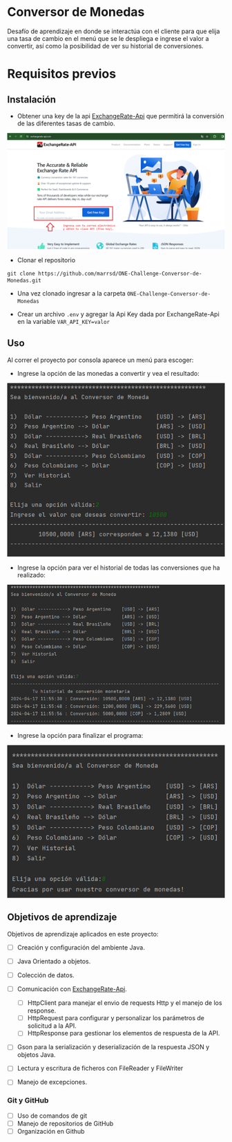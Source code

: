 # Conversor de Monedas

Desafío de aprendizaje en donde se interactúa con el cliente para que elija una tasa de cambio en el menú que se le despliega e ingrese el valor a convertir, así como la posibilidad de ver su historial de conversiones.

# Requisitos previos

## Instalación

* Obtener una key de la api [ExchangeRate-Api](https://www.exchangerate-api.com/) que permitirá la conversión de las diferentes tasas de cambio.

<p align="center">
  <img src="https://github.com/marrsd/ONE-Challenge-Conversor-de-Monedas/blob/main/screenshots/ImagenExchangeRate-Api.png" alt="ExchangeRate-Api Key">
</p>

* Clonar el repositorio

```
git clone https://github.com/marrsd/ONE-Challenge-Conversor-de-Monedas.git
```

* Una vez clonado ingresar a la carpeta ```ONE-Challenge-Conversor-de-Monedas```

* Crear un archivo ```.env``` y agregar la Api Key dada por ExchangeRate-Api en la variable ```VAR_API_KEY=valor``` 

## Uso

Al correr el proyecto por consola aparece un menú para escoger:

* Ingrese la opción de las monedas a convertir y vea el resultado:

<p align="center">
  <img src="https://github.com/marrsd/ONE-Challenge-Conversor-de-Monedas/blob/main/screenshots/Convertir.png" alt="Convertir moneda">
</p>

* Ingrese la opción para ver el historial de todas las conversiones que ha realizado:

<p align="center">
  <img src="https://github.com/marrsd/ONE-Challenge-Conversor-de-Monedas/blob/main/screenshots/Historial.png" alt="Historial de conversiones">
</p>

* Ingrese la opción para finalizar el programa:

<p align="center">
  <img src="https://github.com/marrsd/ONE-Challenge-Conversor-de-Monedas/blob/main/screenshots/Salir.png" alt="Finalizar programa">
</p>

## Objetivos de aprendizaje

Objetivos de aprendizaje aplicados en este proyecto:

- [ ] Creación y configuración del ambiente Java.
- [ ] Java Orientado a objetos.
- [ ] Colección de datos.
- [ ] Comunicación con [ExchangeRate-Api](https://www.exchangerate-api.com/).
    - [ ] HttpClient para manejar el envio de requests Http y el manejo de los response.
    - [ ] HttpRequest para configurar y personalizar los parámetros de solicitud a la API.
    - [ ] HttpResponse para gestionar los elementos de respuesta de la API.
- [ ] Gson para la serialización y deserialización de la respuesta JSON y objetos Java.
- [ ] Lectura y escritura de ficheros con FileReader y FileWriter
- [ ] Manejo de excepciones.


### Git y GitHub

- [ ] Uso de comandos de git
- [ ] Manejo de repositorios de GitHub
- [ ] Organización en Github
